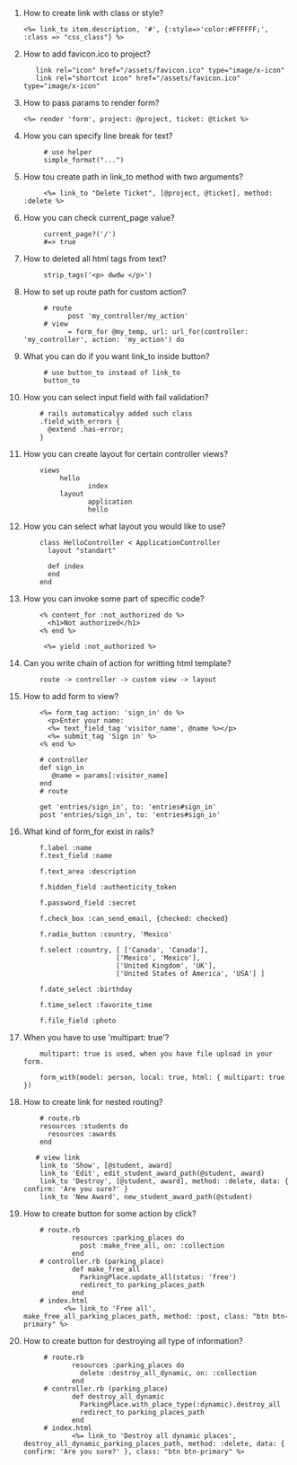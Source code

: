 1. How to create link with class or style?
      
       <%= link_to item.description, '#', {:style=>'color:#FFFFFF;', :class => "css_class"} %>
2. How to add favicon.ico to project?
      
          link rel="icon" href="/assets/favicon.ico" type="image/x-icon"
          link rel="shortcut icon" href="/assets/favicon.ico" type="image/x-icon"
3. How to pass params to render form?
      
       <%= render 'form', project: @project, ticket: @ticket %>
4. How you can specify line break for text?
            
            # use helper 
            simple_format("...")
5. How tou create path in link_to method with two arguments?
            
            <%= link_to "Delete Ticket", [@project, @ticket], method: :delete %>
6. How you can check current_page value?
            
            current_page?('/')
            #=> true
7. How to deleted all html tags from text?
      
            strip_tags('<p> dwdw </p>')

8. How to set up route path for custom action?
            
            # route
                  post 'my_controller/my_action'
            # view
                  = form_for @my_temp, url: url_for(controller: 'my_controller', action: 'my_action') do
9. What you can do if you want link_to inside button?
            
            # use button_to instead of link_to
            button_to
10. How you can select input field with fail validation?
      
            # rails automaticalyy added such class
            .field_with_errors {
              @extend .has-error;
            }
11. How you can create layout for certain controller views?
      
            views 
                 hello
                        index
                 layout
                        application
                        hello
12. How you can select what layout you would like to use?
            
            class HelloController < ApplicationController
              layout "standart"

              def index
              end
            end
13. How you can invoke some part of specific code?
            
            <% content_for :not_authorized do %>
              <h1>Not authorized</h1>
            <% end %>
            
             <%= yield :not_authorized %>

14. Can you write chain of action for writting html template?
            
            route -> controller -> custom view -> layout
15. How to add form to view?
            
            <%= form_tag action: 'sign_in' do %>
              <p>Enter your name:
              <%= text_field_tag 'visitor_name', @name %></p>
              <%= submit_tag 'Sign in' %>
            <% end %>
            
            # controller
            def sign_in
               @name = params[:visitor_name]
            end
            # route
            
            get 'entries/sign_in', to: 'entries#sign_in'
            post 'entries/sign_in', to: 'entries#sign_in'

16. What kind of form_for exist in rails?
            
            f.label :name
            f.text_field :name
 
            f.text_area :description
            
            f.hidden_field :authenticity_token
            
            f.password_field :secret
            
            f.check_box :can_send_email, {checked: checked}
            
            f.radio_button :country, 'Mexico' 
            
            f.select :country, [ ['Canada', 'Canada'],
                               ['Mexico', 'Mexico'],
                               ['United Kingdom', 'UK'],
                               ['United States of America', 'USA'] ]
                               
            f.date_select :birthday
            
            f.time_select :favorite_time
            
            f.file_field :photo
            
            
17. When you have to use 'multipart: true'?
            
            multipart: true is used, when you have file upload in your form.
            
            form_with(model: person, local: true, html: { multipart: true })
            
19. How to create link for nested routing?
            
            # route.rb
            resources :students do
              resources :awards
            end
            
           # view link
            link_to 'Show', [@student, award]
            link_to 'Edit', edit_student_award_path(@student, award)
            link_to 'Destroy', [@student, award], method: :delete, data: { confirm: 'Are you sure?' }
            link_to 'New Award', new_student_award_path(@student)
          
20. How to create button for some action by click?
            
            # route.rb
                    resources :parking_places do
                      post :make_free_all, on: :collection
                    end    
            # controller.rb (parking_place)
                    def make_free_all
                      ParkingPlace.update_all(status: 'free')
                      redirect_to parking_places_path
                    end
            # index.html
                  <%= link_to 'Free all',  make_free_all_parking_places_path, method: :post, class: "btn btn-primary" %>
21. How to create button for destroying all type of information?
             
             # route.rb
                    resources :parking_places do
                      delete :destroy_all_dynamic, on: :collection
                    end
             # controller.rb (parking_place)
                    def destroy_all_dynamic
                      ParkingPlace.with_place_type(:dynamic).destroy_all
                      redirect_to parking_places_path
                    end
             # index.html
                    <%= link_to 'Destroy all dynamic places', destroy_all_dynamic_parking_places_path, method: :delete, data: { confirm: 'Are you sure?' }, class: "btn btn-primary" %>
